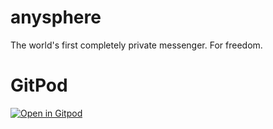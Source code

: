 # anysphere
The world's first completely private messenger. For freedom.

# GitPod
[![Open in Gitpod](https://gitpod.io/button/open-in-gitpod.svg)](https://gitpod.io/#https://github.com/anysphere/anysphere)